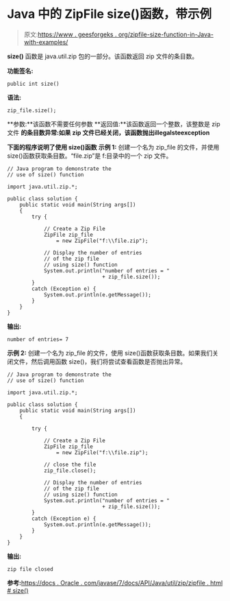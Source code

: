 # Java 中的 ZipFile size()函数，带示例

> 原文:[https://www . geesforgeks . org/zipfile-size-function-in-Java-with-examples/](https://www.geeksforgeeks.org/zipfile-size-function-in-java-with-examples/)

**size()** 函数是 java.util.zip 包的一部分。该函数返回 zip 文件的条目数。

**功能签名:**

```
public int size()
```

**语法:**

```
zip_file.size();
```

**参数:**该函数不需要任何参数
**返回值:**该函数返回一个整数，该整数是 zip 文件
**的条目数异常:**如果 zip 文件已经关闭，该函数抛出**illegalsteexception**

**下面的程序说明了使用 size()函数**
**示例 1:** 创建一个名为 zip_file 的文件，并使用 size()函数获取条目数。“file.zip”是 f:目录中的一个 zip 文件。

```
// Java program to demonstrate the
// use of size() function

import java.util.zip.*;

public class solution {
    public static void main(String args[])
    {
        try {

            // Create a Zip File
            ZipFile zip_file
                = new ZipFile("f:\\file.zip");

            // Display the number of entries
            // of the zip file
            // using size() function
            System.out.println("number of entries = "
                               + zip_file.size());
        }
        catch (Exception e) {
            System.out.println(e.getMessage());
        }
    }
}
```

**输出:**

```
number of entries= 7

```

**示例 2:** 创建一个名为 zip_file 的文件，使用 size()函数获取条目数。如果我们关闭文件，然后调用函数 size()，我们将尝试查看函数是否抛出异常。

```
// Java program to demonstrate the
// use of size() function

import java.util.zip.*;

public class solution {
    public static void main(String args[])
    {

        try {

            // Create a Zip File
            ZipFile zip_file
                = new ZipFile("f:\\file.zip");

            // close the file
            zip_file.close();

            // Display the number of entries
            // of the zip file
            // using size() function
            System.out.println("number of entries = "
                               + zip_file.size());
        }
        catch (Exception e) {
            System.out.println(e.getMessage());
        }
    }
}
```

**输出:**

```
zip file closed

```

**参考:**[https://docs . Oracle . com/javase/7/docs/API/Java/util/zip/zipfile . html # size()](https://docs.oracle.com/javase/7/docs/api/java/util/zip/ZipFile.html#size())